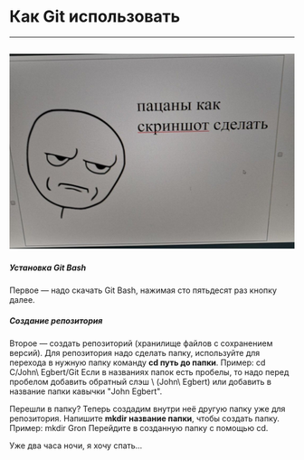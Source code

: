 # Как Git  использовать
-------
![Блин, титул, покажись!](Как%20скриншот%20сделать.jpg)
-------
##### Установка Git Bash
Первое — надо скачать Git Bash, нажимая сто пятьдесят раз кнопку далее.

##### Создание репозитория
Второе — создать репозиторий (хранилище файлов с сохранением версий). Для репозитория надо сделать папку, используйте для перехода в нужную папку команду **cd путь до папки**.
Пример: cd C/John\ Egbert/Git
Если в названиях папок есть пробелы, то надо перед пробелом добавить обратный слэш \ (John\ Egbert) или добавить в название папки кавычки "John Egbert".

Перешли в папку? Теперь создадим внутри неё другую папку уже для репозитория. Напишите **mkdir название папки**, чтобы создать папку.
Пример: mkdir Gron
Перейдите в созданную папку с помощью cd.

Уже два часа ночи, я хочу спать...